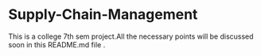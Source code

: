 # Supply-Chain-Management
This is a college 7th sem project.All the necessary points will be discussed soon in this README.md file .
